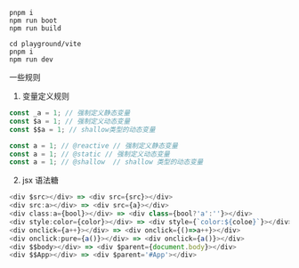 <!--
 * @Author: chenzhongsheng
 * @Date: 2023-08-08 11:09:50
 * @Description: Coding something
-->
```
pnpm i
npm run boot
npm run build

cd playground/vite
pnpm i
npm run dev
```

一些规则

1. 变量定义规则

```ts
const _a = 1; // 强制定义静态变量
const $a = 1; // 强制定义动态变量
const $$a = 1; // shallow类型的动态变量

const a = 1; // @reactive // 强制定义静态变量
const a = 1; // @static // 强制定义动态变量
const a = 1; // @shallow  // shallow 类型的动态变量
```

2. jsx 语法糖


```ts
<div $src></div> => <div src={src}></div>
<div src:a></div> => <div src={a}></div>
<div class:a={bool}></div> => <div class={bool?'a':''}></div>
<div style:color={color}></div> => <div style={`color:${coloe}`}></div>
<div onclick={a++}></div> => <div onclick={()=>a++}></div>
<div onclick:pure={a()}></div> => <div onclick={a()}></div>
<div $$body></div> => <div $parent={document.body}></div>
<div $$App></div> => <div $parent='#App'></div>

```